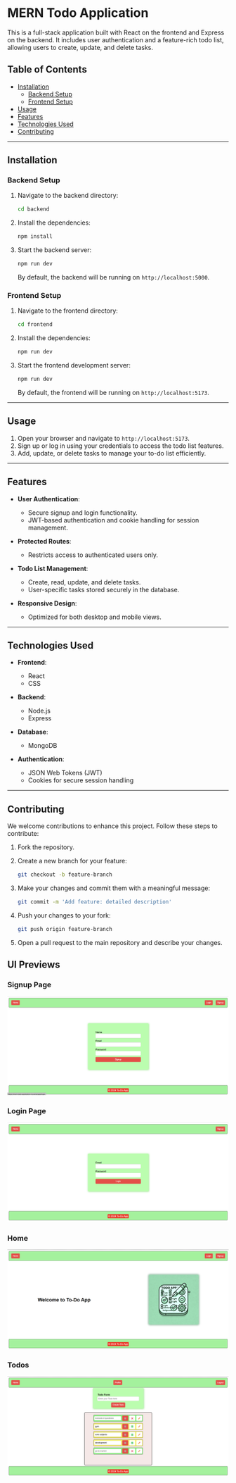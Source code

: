 # MERN Todo Application

This is a full-stack application built with React on the frontend and Express on the backend. It includes user authentication and a feature-rich todo list, allowing users to create, update, and delete tasks.

## Table of Contents

- [Installation](#installation)
  - [Backend Setup](#backend-setup)
  - [Frontend Setup](#frontend-setup)
- [Usage](#usage)
- [Features](#features)
- [Technologies Used](#technologies-used)
- [Contributing](#contributing)

---

## Installation

### Backend Setup

1. Navigate to the backend directory:
    ```sh
    cd backend
    ```

2. Install the dependencies:
    ```sh
    npm install
    ```

3. Start the backend server:
    ```sh
    npm run dev
    ```

   By default, the backend will be running on `http://localhost:5000`.

### Frontend Setup

1. Navigate to the frontend directory:
    ```sh
    cd frontend
    ```

2. Install the dependencies:
    ```sh
    npm run dev
    ```

3. Start the frontend development server:
    ```sh
    npm run dev
    ```

   By default, the frontend will be running on `http://localhost:5173`.

---

## Usage

1. Open your browser and navigate to `http://localhost:5173`.
2. Sign up or log in using your credentials to access the todo list features.
3. Add, update, or delete tasks to manage your to-do list efficiently.

---

## Features

- **User Authentication**:
  - Secure signup and login functionality.
  - JWT-based authentication and cookie handling for session management.

- **Protected Routes**:
  - Restricts access to authenticated users only.

- **Todo List Management**:
  - Create, read, update, and delete tasks.
  - User-specific tasks stored securely in the database.

- **Responsive Design**:
  - Optimized for both desktop and mobile views.

---

## Technologies Used

- **Frontend**:
  - React
  - CSS

- **Backend**:
  - Node.js
  - Express

- **Database**:
  - MongoDB

- **Authentication**:
  - JSON Web Tokens (JWT)
  - Cookies for secure session handling

---

## Contributing

We welcome contributions to enhance this project. Follow these steps to contribute:

1. Fork the repository.
2. Create a new branch for your feature:
    ```sh
    git checkout -b feature-branch
    ```

3. Make your changes and commit them with a meaningful message:
    ```sh
    git commit -m 'Add feature: detailed description'
    ```

4. Push your changes to your fork:
    ```sh
    git push origin feature-branch
    ```

5. Open a pull request to the main repository and describe your changes.

## UI Previews

### Signup Page
![Signup](./images/signup.png)

### Login Page
![Login Page](./images/login.png)

### Home
![Home](./images/home.png)

### Todos
![Todos](./images/todos.png)

